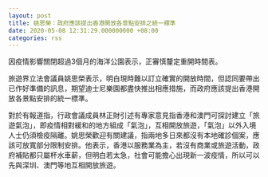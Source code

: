 ```yaml
---
layout: post
title: 姚思榮：政府應該提出香港開放各景點安排之統一標準
date: 2020-05-08 12:31:29.000000000 +08:00
categories: rss
---
```


因疫情影響關閉超過3個月的海洋公園表示，正審慎釐定重開時間表。

旅遊界立法會議員姚思榮表示，明白現時難以訂立確實的開放時間，但認同要帶出已作好準備的訊息，期望迪士尼樂園都盡快推出相應措施，而政府應該提出香港開放各景點安排的統一標準。

對於有報道指，行政會議成員林正財引述有專家意見指香港和澳門可探討建立「旅遊氣泡」，即疫情相對緩和的地方組成「氣泡」，互相開放旅遊，「氣泡」以外入境人士仍須檢疫隔離。姚思榮歡迎有關建議，指兩地多日來都沒有本地確診個案，應該可放寬部分限制安排。他表示，香港以服務業為主，若沒有商業或旅遊活動，政府補貼都只屬杯水車薪，但明白若太急，社會可能擔心出現新一波疫情，所以可以先與深圳、澳門等地互相開放旅遊。
